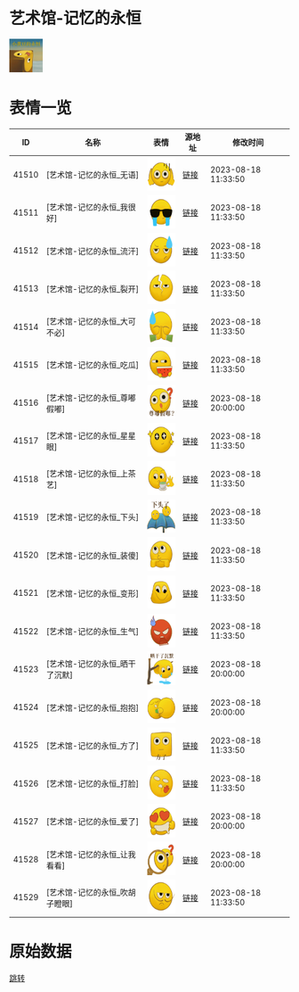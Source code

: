 # 艺术馆-记忆的永恒

<img src="./cover.png" height="60" alt="cover" />

# 表情一览

|ID|名称|表情|源地址|修改时间|
|----|----|----|----|----|
|41510|[艺术馆-记忆的永恒_无语]|<img src="./pic/041510_%5B艺术馆-记忆的永恒_无语%5D.png" height="60" alt="无语"/>|[链接](https://i0.hdslb.com/bfs/garb/2f6aea5d77d9ec59b41687a3e27243adb112ba50.png)|2023-08-18 11:33:50|
|41511|[艺术馆-记忆的永恒_我很好]|<img src="./pic/041511_%5B艺术馆-记忆的永恒_我很好%5D.png" height="60" alt="我很好"/>|[链接](https://i0.hdslb.com/bfs/garb/1ca73be95e58a33bdc6f0448a9ced12961f3a0f6.png)|2023-08-18 11:33:50|
|41512|[艺术馆-记忆的永恒_流汗]|<img src="./pic/041512_%5B艺术馆-记忆的永恒_流汗%5D.png" height="60" alt="流汗"/>|[链接](https://i0.hdslb.com/bfs/garb/679b1a9b52c8d6e7218d7a720966644a71c354ef.png)|2023-08-18 11:33:50|
|41513|[艺术馆-记忆的永恒_裂开]|<img src="./pic/041513_%5B艺术馆-记忆的永恒_裂开%5D.png" height="60" alt="裂开"/>|[链接](https://i0.hdslb.com/bfs/garb/9b953d0de41905aa715c7bf8a7b66ea1f5e89bc8.png)|2023-08-18 11:33:50|
|41514|[艺术馆-记忆的永恒_大可不必]|<img src="./pic/041514_%5B艺术馆-记忆的永恒_大可不必%5D.png" height="60" alt="大可不必"/>|[链接](https://i0.hdslb.com/bfs/garb/a4f468ea536afcd4e4a686a08a3132187ed855c4.png)|2023-08-18 11:33:50|
|41515|[艺术馆-记忆的永恒_吃瓜]|<img src="./pic/041515_%5B艺术馆-记忆的永恒_吃瓜%5D.png" height="60" alt="吃瓜"/>|[链接](https://i0.hdslb.com/bfs/garb/2bc88e7800e12ddb1ea0617b4975f9581ad6da10.png)|2023-08-18 11:33:50|
|41516|[艺术馆-记忆的永恒_尊嘟假嘟]|<img src="./pic/041516_%5B艺术馆-记忆的永恒_尊嘟假嘟%5D.png" height="60" alt="尊嘟假嘟"/>|[链接](https://i0.hdslb.com/bfs/garb/68e3f30d5bab5439abd6db2a8863b226b98d7aac.png)|2023-08-18 20:00:00|
|41517|[艺术馆-记忆的永恒_星星眼]|<img src="./pic/041517_%5B艺术馆-记忆的永恒_星星眼%5D.png" height="60" alt="星星眼"/>|[链接](https://i0.hdslb.com/bfs/garb/19bd65e0db191e5edfa1066c9e5f8f8ba2f6fead.png)|2023-08-18 11:33:50|
|41518|[艺术馆-记忆的永恒_上茶艺]|<img src="./pic/041518_%5B艺术馆-记忆的永恒_上茶艺%5D.png" height="60" alt="上茶艺"/>|[链接](https://i0.hdslb.com/bfs/garb/353cd4eb64b621fd8c01751c12be789b9b1cbc2f.png)|2023-08-18 11:33:50|
|41519|[艺术馆-记忆的永恒_下头]|<img src="./pic/041519_%5B艺术馆-记忆的永恒_下头%5D.png" height="60" alt="下头"/>|[链接](https://i0.hdslb.com/bfs/garb/75795c77feb664194c857103dda652aa5e968b7f.png)|2023-08-18 11:33:50|
|41520|[艺术馆-记忆的永恒_装傻]|<img src="./pic/041520_%5B艺术馆-记忆的永恒_装傻%5D.png" height="60" alt="装傻"/>|[链接](https://i0.hdslb.com/bfs/garb/aa8a8baae4ddf61d1e06f2dad456cf7d7fa9e652.png)|2023-08-18 11:33:50|
|41521|[艺术馆-记忆的永恒_变形]|<img src="./pic/041521_%5B艺术馆-记忆的永恒_变形%5D.png" height="60" alt="变形"/>|[链接](https://i0.hdslb.com/bfs/garb/6e9c5d3ab6b8dd19a5d96b81a79b497299d29394.png)|2023-08-18 11:33:50|
|41522|[艺术馆-记忆的永恒_生气]|<img src="./pic/041522_%5B艺术馆-记忆的永恒_生气%5D.png" height="60" alt="生气"/>|[链接](https://i0.hdslb.com/bfs/garb/abc3caccb742ec0b4ca4ce6197d132ee3f82c3df.png)|2023-08-18 11:33:50|
|41523|[艺术馆-记忆的永恒_晒干了沉默]|<img src="./pic/041523_%5B艺术馆-记忆的永恒_晒干了沉默%5D.png" height="60" alt="晒干了沉默"/>|[链接](https://i0.hdslb.com/bfs/garb/1bccb86381d812e0b0b17a3496f3404fac72f62d.png)|2023-08-18 20:00:00|
|41524|[艺术馆-记忆的永恒_抱抱]|<img src="./pic/041524_%5B艺术馆-记忆的永恒_抱抱%5D.png" height="60" alt="抱抱"/>|[链接](https://i0.hdslb.com/bfs/garb/2bf992c0b1ecf08143c9d8c4566df0f4d24c2e05.png)|2023-08-18 20:00:00|
|41525|[艺术馆-记忆的永恒_方了]|<img src="./pic/041525_%5B艺术馆-记忆的永恒_方了%5D.png" height="60" alt="方了"/>|[链接](https://i0.hdslb.com/bfs/garb/9b345de3eec5a36642b27b606b6ca62eef7771c5.png)|2023-08-18 11:33:50|
|41526|[艺术馆-记忆的永恒_打脸]|<img src="./pic/041526_%5B艺术馆-记忆的永恒_打脸%5D.png" height="60" alt="打脸"/>|[链接](https://i0.hdslb.com/bfs/garb/aaba2cece3fe666a75999040217e6a24f33d3770.png)|2023-08-18 11:33:50|
|41527|[艺术馆-记忆的永恒_爱了]|<img src="./pic/041527_%5B艺术馆-记忆的永恒_爱了%5D.png" height="60" alt="爱了"/>|[链接](https://i0.hdslb.com/bfs/garb/161b183d66d24000b22a7b4291564a8eade728cf.png)|2023-08-18 20:00:00|
|41528|[艺术馆-记忆的永恒_让我看看]|<img src="./pic/041528_%5B艺术馆-记忆的永恒_让我看看%5D.png" height="60" alt="让我看看"/>|[链接](https://i0.hdslb.com/bfs/garb/95fb7427113fa8cc4c2842f2ba76daaf0391e188.png)|2023-08-18 20:00:00|
|41529|[艺术馆-记忆的永恒_吹胡子瞪眼]|<img src="./pic/041529_%5B艺术馆-记忆的永恒_吹胡子瞪眼%5D.png" height="60" alt="吹胡子瞪眼"/>|[链接](https://i0.hdslb.com/bfs/garb/7bd499fe9b58c4a207ce37302b6960dfed41f952.png)|2023-08-18 11:33:50|

# 原始数据

[跳转](./raw.json)

